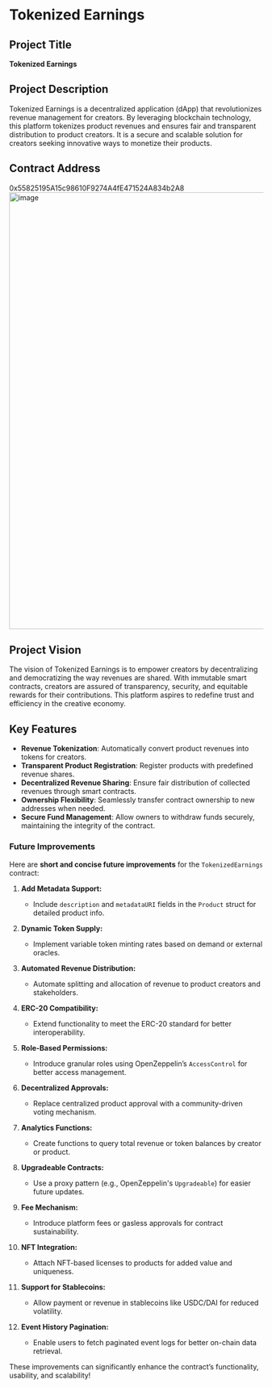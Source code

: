# Tokenized Earnings

## Project Title
**Tokenized Earnings**

## Project Description
Tokenized Earnings is a decentralized application (dApp) that revolutionizes revenue management for creators. By leveraging blockchain technology, this platform tokenizes product revenues and ensures fair and transparent distribution to product creators. It is a secure and scalable solution for creators seeking innovative ways to monetize their products.

## Contract Address
0x55825195A15c98610F9274A4fE471524A834b2A8
<img width="866" alt="image" src="https://github.com/user-attachments/assets/24c37d9a-b348-40b4-bf11-821d17853ca8" />



## Project Vision
The vision of Tokenized Earnings is to empower creators by decentralizing and democratizing the way revenues are shared. With immutable smart contracts, creators are assured of transparency, security, and equitable rewards for their contributions. This platform aspires to redefine trust and efficiency in the creative economy.

## Key Features
- **Revenue Tokenization**: Automatically convert product revenues into tokens for creators.
- **Transparent Product Registration**: Register products with predefined revenue shares.
- **Decentralized Revenue Sharing**: Ensure fair distribution of collected revenues through smart contracts.
- **Ownership Flexibility**: Seamlessly transfer contract ownership to new addresses when needed.
- **Secure Fund Management**: Allow owners to withdraw funds securely, maintaining the integrity of the contract.

### Future Improvements
Here are **short and concise future improvements** for the `TokenizedEarnings` contract:  

1. **Add Metadata Support:**
   - Include `description` and `metadataURI` fields in the `Product` struct for detailed product info.  

2. **Dynamic Token Supply:**
   - Implement variable token minting rates based on demand or external oracles.  

3. **Automated Revenue Distribution:**
   - Automate splitting and allocation of revenue to product creators and stakeholders.  

4. **ERC-20 Compatibility:**
   - Extend functionality to meet the ERC-20 standard for better interoperability.  

5. **Role-Based Permissions:**
   - Introduce granular roles using OpenZeppelin’s `AccessControl` for better access management.  

6. **Decentralized Approvals:**
   - Replace centralized product approval with a community-driven voting mechanism.  

7. **Analytics Functions:**
   - Create functions to query total revenue or token balances by creator or product.  

8. **Upgradeable Contracts:**
   - Use a proxy pattern (e.g., OpenZeppelin's `Upgradeable`) for easier future updates.  

9. **Fee Mechanism:**
   - Introduce platform fees or gasless approvals for contract sustainability.  

10. **NFT Integration:**
    - Attach NFT-based licenses to products for added value and uniqueness.  

11. **Support for Stablecoins:**
    - Allow payment or revenue in stablecoins like USDC/DAI for reduced volatility.  

12. **Event History Pagination:**
    - Enable users to fetch paginated event logs for better on-chain data retrieval.  

These improvements can significantly enhance the contract’s functionality, usability, and scalability!
